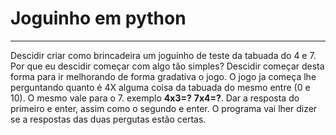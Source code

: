 # Joguinho em python
---
Descidir criar como brincadeira um joguinho de teste da tabuada do 4 e 7. 
Por que eu descidir começar com algo tão simples? Descidir começar desta forma para ir melhorando de forma gradativa o jogo.
O jogo ja começa lhe perguntando quanto é 4X alguma coisa da tabuada do mesmo entre (0 e 10). O mesmo vale para o 7. exemplo
**4x3=?** **7x4=?**. Dar a resposta do primeiro e enter, assim como o segundo e enter. O programa vai lher dizer se a respostas das duas pergutas estão certas.
